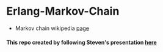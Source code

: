 # Erlang-Markov-Chain

* Markov chain wikipedia [page](https://en.wikipedia.org/wiki/Markov_chain)

#### This repo created by following Steven's presentation [here](https://www.youtube.com/watch?v=0YpCBRJJtPg)
